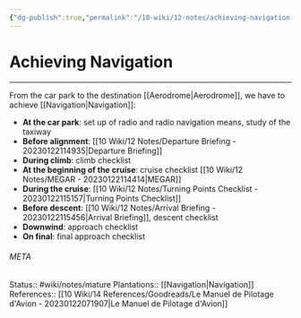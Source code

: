 ```yaml
---
{"dg-publish":true,"permalink":"/10-wiki/12-notes/achieving-navigation-20230122115853/","tags":["wiki/meta/random"]}
---
```


# Achieving Navigation
---
From the car park to the destination [[Aerodrome\|Aerodrome]], we have to achieve [[Navigation\|Navigation]]:
- **At the car park**: set up of radio and radio navigation means, study of the taxiway
- **Before alignment**: [[10 Wiki/12 Notes/Departure Briefing - 20230122114935\|Departure Briefing]]
- **During climb**: climb checklist
- **At the beginning of the cruise**: cruise checklist [[10 Wiki/12 Notes/MEGAR - 20230122114414\|MEGAR]]
- **During the cruise**: [[10 Wiki/12 Notes/Turning Points Checklist - 20230122115157\|Turning Points Checklist]]
- **Before descent**: [[10 Wiki/12 Notes/Arrival Briefing - 20230122115456\|Arrival Briefing]], descent checklist
- **Downwind**: approach checklist
- **On final**: final approach checklist



###### META
Status:: #wiki/notes/mature 
Plantations:: [[Navigation\|Navigation]]
References:: [[10 Wiki/14 References/Goodreads/Le Manuel de Pilotage d'Avion - 20230122071907\|Le Manuel de Pilotage d'Avion]]
